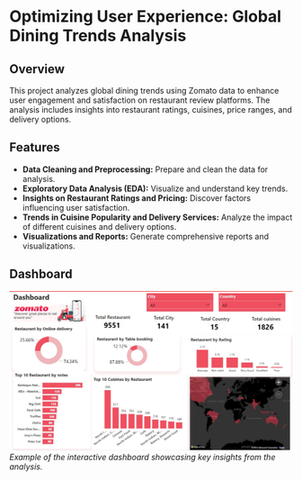  # Optimizing User Experience: Global Dining Trends Analysis

## Overview
This project analyzes global dining trends using Zomato data to enhance user engagement and satisfaction on restaurant review platforms. The analysis includes insights into restaurant ratings, cuisines, price ranges, and delivery options.

## Features
- **Data Cleaning and Preprocessing:** Prepare and clean the data for analysis.
- **Exploratory Data Analysis (EDA):** Visualize and understand key trends.
- **Insights on Restaurant Ratings and Pricing:** Discover factors influencing user satisfaction.
- **Trends in Cuisine Popularity and Delivery Services:** Analyze the impact of different cuisines and delivery options.
- **Visualizations and Reports:** Generate comprehensive reports and visualizations.

## Dashboard
![Dashboard](https://github.com/Vikant07/Optimizing-User-Experience-Global-Dining-Trends-Analysis/blob/main/Screenshot%202024-08-17%20115919.jpg)  
*Example of the interactive dashboard showcasing key insights from the analysis.*


